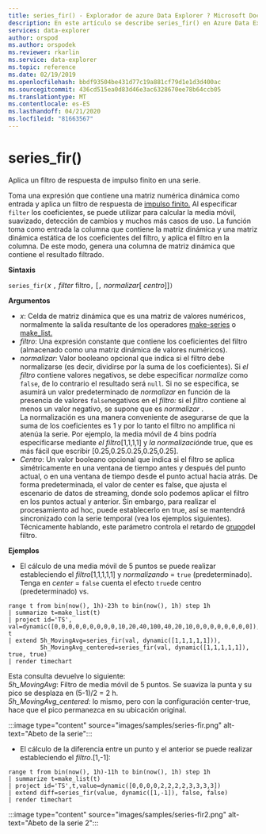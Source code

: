 ```yaml
---
title: series_fir() - Explorador de azure Data Explorer ? Microsoft Docs
description: En este artículo se describe series_fir() en Azure Data Explorer.
services: data-explorer
author: orspod
ms.author: orspodek
ms.reviewer: rkarlin
ms.service: data-explorer
ms.topic: reference
ms.date: 02/19/2019
ms.openlocfilehash: bbdf93504be431d77c19a881cf79d1e1d3d400ac
ms.sourcegitcommit: 436cd515ea0d83d46e3ac6328670ee78b64ccb05
ms.translationtype: MT
ms.contentlocale: es-ES
ms.lasthandoff: 04/21/2020
ms.locfileid: "81663567"
---
```

# <a name="series_fir"></a>series_fir()

Aplica un filtro de respuesta de impulso finito en una serie.  

Toma una expresión que contiene una matriz numérica dinámica como entrada y aplica un filtro de respuesta de [impulso finito.](https://en.wikipedia.org/wiki/Finite_impulse_response) Al especificar `filter` los coeficientes, se puede utilizar para calcular la media móvil, suavizado, detección de cambios y muchos más casos de uso. La función toma como entrada la columna que contiene la matriz dinámica y una matriz dinámica estática de los coeficientes del filtro, y aplica el filtro en la columna. De este modo, genera una columna de matriz dinámica que contiene el resultado filtrado.  

**Sintaxis**

`series_fir(`*x* `,` *filter* filtro`,` [`,` *normalizar*[ *centro*]]`)`

**Argumentos**

* *x*: Celda de matriz dinámica que es una matriz de valores numéricos, normalmente la salida resultante de los operadores [make-series](make-seriesoperator.md) o [make_list.](makelist-aggfunction.md)
* *filtro*: Una expresión constante que contiene los coeficientes del filtro (almacenado como una matriz dinámica de valores numéricos).
* *normalizar*: Valor booleano opcional que indica si el filtro debe normalizarse (es decir, dividirse por la suma de los coeficientes). Si *el filtro* contiene valores negativos, se debe especificar *normalize* como `false`, de lo contrario el resultado será `null`. Si no se especifica, se asumirá un valor predeterminado de *normalizar* en función de la presencia de valores `false`negativos en el *filtro:* si el *filtro* contiene al menos un valor negativo, se supone que es *normalizar* .  
La normalización es una manera conveniente de asegurarse de que la suma de los coeficientes es 1 y por lo tanto el filtro no amplifica ni atenúa la serie. Por ejemplo, la media móvil de 4 bins podría especificarse mediante *el filtro*[1,1,1,1] y *la normalización*de true, que es más fácil que escribir [0.25,0.25.0.25,0.25,0.25].
* *Centro*: Un valor booleano opcional que indica si el filtro se aplica simétricamente en una ventana de tiempo antes y después del punto actual, o en una ventana de tiempo desde el punto actual hacia atrás. De forma predeterminada, el valor de center es false, que ajusta el escenario de datos de streaming, donde solo podemos aplicar el filtro en los puntos actual y anterior. Sin embargo, para realizar el procesamiento ad hoc, puede establecerlo en true, así se mantendrá sincronizado con la serie temporal (vea los ejemplos siguientes). Técnicamente hablando, este parámetro controla el retardo de [grupo](https://en.wikipedia.org/wiki/Group_delay_and_phase_delay)del filtro.

**Ejemplos**

* El cálculo de una media móvil de 5 puntos se puede realizar estableciendo el *filtro*[1,1,1,1,1] y *normalizando* = `true` (predeterminado). Tenga en *center* = `false` cuenta el efecto `true`de centro (predeterminado) vs.

```kusto
range t from bin(now(), 1h)-23h to bin(now(), 1h) step 1h
| summarize t=make_list(t)
| project id='TS', val=dynamic([0,0,0,0,0,0,0,0,0,10,20,40,100,40,20,10,0,0,0,0,0,0,0,0]), t
| extend 5h_MovingAvg=series_fir(val, dynamic([1,1,1,1,1])),
         5h_MovingAvg_centered=series_fir(val, dynamic([1,1,1,1,1]), true, true)
| render timechart
```

Esta consulta devuelve lo siguiente:  
*5h_MovingAvg*: Filtro de media móvil de 5 puntos. Se suaviza la punta y su pico se desplaza en (5-1)/2 = 2 h.  
*5h_MovingAvg_centered:* lo mismo, pero con la configuración center-true, hace que el pico permanezca en su ubicación original.

:::image type="content" source="images/samples/series-fir.png" alt-text="Abeto de la serie":::

* El cálculo de la diferencia entre un punto y el anterior se puede realizar estableciendo el *filtro*.[1,-1]:

```kusto
range t from bin(now(), 1h)-11h to bin(now(), 1h) step 1h
| summarize t=make_list(t)
| project id='TS',t,value=dynamic([0,0,0,0,2,2,2,2,3,3,3,3])
| extend diff=series_fir(value, dynamic([1,-1]), false, false)
| render timechart
```
:::image type="content" source="images/samples/series-fir2.png" alt-text="Abeto de la serie 2":::
